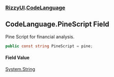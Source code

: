 ### [RizzyUI](RizzyUI 'RizzyUI').[CodeLanguage](RizzyUI.CodeLanguage 'RizzyUI.CodeLanguage')

## CodeLanguage.PineScript Field

Pine Script for financial analysis.

```csharp
public const string PineScript = pine;
```

#### Field Value
[System.String](https://docs.microsoft.com/en-us/dotnet/api/System.String 'System.String')